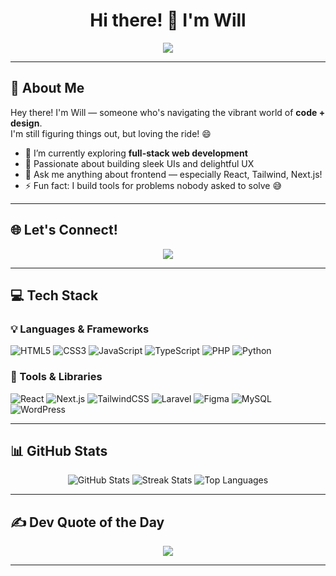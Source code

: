 <h1 align="center">Hi there! 👋 I'm Will</h1>
<p align="center">
  <img src="https://readme-typing-svg.herokuapp.com?font=Fira+Code&size=24&duration=4000&pause=1000&color=00B4DB&center=true&vCenter=true&width=435&lines=💻+Frontend+Dev;🎨+UI%2FUX+Designer;🌱+Still+Learning" />
</p>

---

## 🚀 About Me

Hey there! I'm Will — someone who's navigating the vibrant world of **code + design**.  
I'm still figuring things out, but loving the ride! 😄

- 🔭 I’m currently exploring **full-stack web development**
- 🎯 Passionate about building sleek UIs and delightful UX
- 💬 Ask me anything about frontend — especially React, Tailwind, Next.js!
- ⚡ Fun fact: I build tools for problems nobody asked to solve 😅

---

## 🌐 Let's Connect!

<p align="center">
  <a href="https://instagram.com/nrwillhe">
    <img src="https://img.shields.io/badge/-@nrwillhe-E4405F?style=for-the-badge&logo=instagram&logoColor=white" />
  </a>
</p>

---

## 💻 Tech Stack

### 💡 Languages & Frameworks  
![HTML5](https://img.shields.io/badge/html5-0ea5e9?style=for-the-badge&logo=html5&logoColor=white)
![CSS3](https://img.shields.io/badge/css3-0ea5e9?style=for-the-badge&logo=css3&logoColor=white)
![JavaScript](https://img.shields.io/badge/javascript-facc15?style=for-the-badge&logo=javascript&logoColor=black)
![TypeScript](https://img.shields.io/badge/typescript-06b6d4?style=for-the-badge&logo=typescript&logoColor=white)
![PHP](https://img.shields.io/badge/php-64748b?style=for-the-badge&logo=php&logoColor=white)
![Python](https://img.shields.io/badge/python-22c55e?style=for-the-badge&logo=python&logoColor=white)

### 🧰 Tools & Libraries  
![React](https://img.shields.io/badge/react-0ea5e9?style=for-the-badge&logo=react&logoColor=white)
![Next.js](https://img.shields.io/badge/Next.js-06b6d4?style=for-the-badge&logo=next.js&logoColor=white)
![TailwindCSS](https://img.shields.io/badge/tailwindcss-22c55e?style=for-the-badge&logo=tailwind-css&logoColor=white)
![Laravel](https://img.shields.io/badge/laravel-f43f5e?style=for-the-badge&logo=laravel&logoColor=white)
![Figma](https://img.shields.io/badge/figma-14b8a6?style=for-the-badge&logo=figma&logoColor=white)
![MySQL](https://img.shields.io/badge/mysql-0f766e?style=for-the-badge&logo=mysql&logoColor=white)
![WordPress](https://img.shields.io/badge/WordPress-2563eb?style=for-the-badge&logo=WordPress&logoColor=white)

---

## 📊 GitHub Stats

<p align="center">
  <img src="https://github-readme-stats.vercel.app/api?username=Lincosin&theme=tokyonight&hide_border=false&include_all_commits=true&count_private=true" alt="GitHub Stats" />
  <img src="https://streak-stats.demolab.com?user=Lincosin&theme=tokyonight&hide_border=false" alt="Streak Stats" />
  <img src="https://github-readme-stats.vercel.app/api/top-langs/?username=Lincosin&theme=tokyonight&layout=compact&hide_border=false" alt="Top Languages" />
</p>

---

## ✍️ Dev Quote of the Day

<p align="center">
  <img src="https://quotes-github-readme.vercel.app/api?type=horizontal&theme=tokyonight" />
</p>

---
